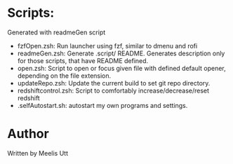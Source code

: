# Scripts:

Generated with readmeGen script

* fzfOpen.zsh: Run launcher using fzf, similar to dmenu and rofi
* readmeGen.zsh: Generate .script/ README. Generates description only for those scripts, that have README defined.
* open.zsh: Script to open or focus given file with defined default opener, depending on the file extension.
* updateRepo.zsh: Update the current build to set git repo directory.
* redshiftcontrol.zsh: Script to comfortably increase/decrease/reset redshift
* .selfAutostart.sh: autostart my own programs and settings.

# Author

Written by
Meelis Utt
